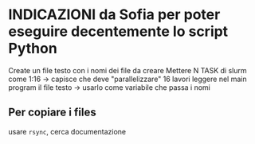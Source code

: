 # INDICAZIONI da Sofia per poter eseguire decentemente lo script Python

Create un file testo con i nomi dei file da creare
Mettere N TASK di slurm come 1:16 -> capisce che deve "parallelizzare" 16 lavori
leggere nel main program il file testo -> usarlo come variabile che passa i nomi

## Per copiare i files

usare `rsync`, cerca documentazione
